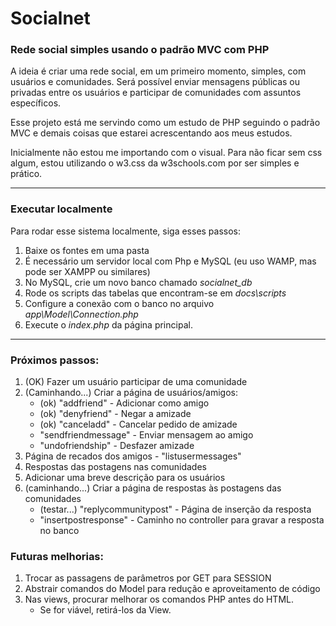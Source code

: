 # Socialnet
<h3>Rede social simples usando o padrão MVC com PHP</h3>

A ideia é criar uma rede social, em um primeiro momento, simples, com usuários e comunidades.
Será possível enviar mensagens públicas ou privadas entre os usuários e participar 
de comunidades com assuntos específicos.

Esse projeto está me servindo como um estudo de PHP seguindo o padrão MVC e demais coisas que estarei
acrescentando aos meus estudos.

Inicialmente não estou me importando com o visual.
Para não ficar sem css algum, estou utilizando o w3.css da w3schools.com por ser simples e prático.

---------------------------

<h3>Executar localmente</h3>

Para rodar esse sistema localmente, siga esses passos:

1. Baixe os fontes em uma pasta
2. É necessário um servidor local com Php e MySQL (eu uso WAMP, mas pode ser XAMPP ou similares)
3. No MySQL, crie um novo banco chamado <i>socialnet_db</i>
4. Rode os scripts das tabelas que encontram-se em <i>docs\scripts</i>
5. Configure a conexão com o banco no arquivo <i>app\Model\Connection.php</i>
6. Execute o <i>index.php</i> da página principal.

---------------------------

<h3>Próximos passos:</h3>

1. (OK) Fazer um usuário participar de uma comunidade
2. (Caminhando...) Criar a página de usuários/amigos:
    - (ok) "addfriend" - Adicionar como amigo
    - (ok) "denyfriend" - Negar a amizade
    - (ok) "canceladd" - Cancelar pedido de amizade
    - "sendfriendmessage" - Enviar mensagem ao amigo
    - "undofriendship" - Desfazer amizade
3. Página de recados dos amigos - "listusermessages"
4. Respostas das postagens nas comunidades
5. Adicionar uma breve descrição para os usuários
6. (caminhando...) Criar a página de respostas às postagens das comunidades
    - (testar...) "replycommunitypost" - Página de inserção da resposta
    - "insertpostresponse" - Caminho no controller para gravar a resposta no banco

<h3>Futuras melhorias:</h3>

1. Trocar as passagens de parâmetros por GET para SESSION
2. Abstrair comandos do Model para redução e aproveitamento de código
3. Nas views, procurar melhorar os comandos PHP antes do HTML.
    - Se for viável, retirá-los da View.